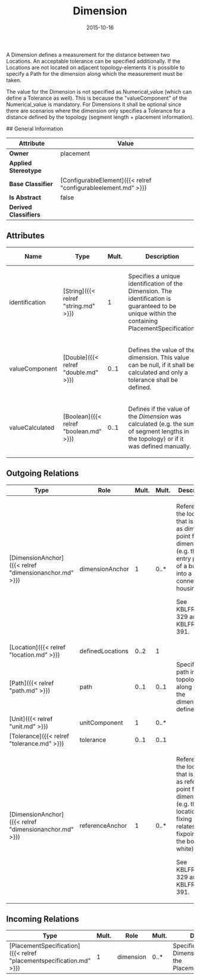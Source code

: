 ﻿---
title: Dimension
toc: false
type: specs
date: "2015-10-16"
draft: false
specification: VEC
version: 1.1.2
documentType: "Recommendation"
elementType: Class
classes:
  - Dimension
menu_name: vec-1.1.2
---
<p> A Dimension defines a measurement for the distance between two Locations. An acceptable tolerance can be specified additionally. If the Locations are not located on adjacent topology-elements it is possible to specify a Path for the dimension along which the measurement must be taken.     </p>      <p> The value for the Dimension is not specified as Numerical_value (which can define a Tolerance as well). This is because the &quot;valueComponent&quot; of the Numerical_value is mandatory. For Dimensions it shall be optional since there are scenarios where the dimension only specifies a Tolerance for a distance defined by the topology (segment length + placement information).       </p>
## General Information

| Attribute               | Value |
|-------------------------|-------|
| **Owner**               | placement |
| **Applied Stereotype**  |   |
| **Base Classifier**     | [ConfigurableElement]({{< relref "configurableelement.md" >}})<br/>  |
| **Is Abstract**         | false |
| **Derived Classifiers** |   |

## Attributes
|  Name  |  Type  |  Mult.  |  Description  |  Owning Classifier  |
|--------|--------|---------|---------------|--------------|
|identification | [String]({{< relref "string.md" >}}) | 1 | <p> Specifies a unique identification of the Dimension. The identification is guaranteed to be unique within the containing PlacementSpecification.      </p> | [Dimension]({{< relref "dimension.md" >}}) |
|valueComponent | [Double]({{< relref "double.md" >}}) | 0..1 | <p> Defines the value of the dimension. This value can be null, if it shall be calculated and only a tolerance shall be defined.       </p> | [Dimension]({{< relref "dimension.md" >}}) |
|valueCalculated | [Boolean]({{< relref "boolean.md" >}}) | 0..1 | <p> Defines if the value of the <i>Dimension</i> was calculated (e.g. the sum of segment lengths in the topology) or if it was defined manually.       </p> | [Dimension]({{< relref "dimension.md" >}}) |

## Outgoing Relations
|    Type  |   Role   |   Mult.   |   Mult.   |   Description   |
|----------|----------|-----------|-----------|-----------------|
| [DimensionAnchor]({{< relref "dimensionanchor.md" >}}) | dimensionAnchor | 1 | 0..* | <p> References the location that is used as dimension point for the dimensioning (e.g. the entry point of a bundle into a connector housing).     </p>      <p> See KBLFRM-329 and KBLFRM-391.      </p> |
| [Location]({{< relref "location.md" >}}) | definedLocations | 0..2 | 1 |  |
| [Path]({{< relref "path.md" >}}) | path | 0..1 | 0..1 | Specifies a path in the topology along which the dimension is defined. |
| [Unit]({{< relref "unit.md" >}}) | unitComponent | 1 | 0..* |  |
| [Tolerance]({{< relref "tolerance.md" >}}) | tolerance | 0..1 | 0..1 |  |
| [DimensionAnchor]({{< relref "dimensionanchor.md" >}}) | referenceAnchor | 1 | 0..* | <p> References the location that is used as reference point for the dimensioning (e.g. the location of a fixing as this relates to a fixpoint of the body in white).     </p>      <p> See KBLFRM-329 and KBLFRM-391.      </p> |
##  Incoming Relations
|    Type  |   Mult.  |   Role    |   Mult.   |   Description  |
|----------|----------|-----------|-----------|----------------|
| [PlacementSpecification]({{< relref "placementspecification.md" >}}) | 1 | dimension | 0..* | Specifies the Dimensions defined by the PlacementSpecification. |
